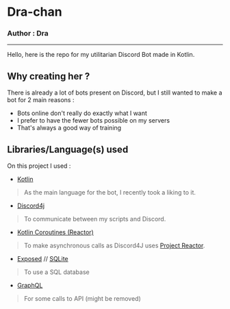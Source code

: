 # Dra-chan

### Author : Dra

---

Hello, here is the repo for my utilitarian Discord Bot made in Kotlin.

## Why creating her ?

There is already a lot of bots present on Discord, but I still wanted
to make a bot for 2 main reasons :

- Bots online don't really do exactly what I want
- I prefer to have the fewer bots possible on my servers
- That's always a good way of training

## Libraries/Language(s) used

On this project I used :
- [Kotlin](https://kotlinlang.org/)
> As the main language for the bot, I recently took a liking to it.
- [Discord4j](https://github.com/Discord4J/Discord4J)
> To communicate between my scripts and Discord.
- [Kotlin Coroutines (Reactor)](https://github.com/Kotlin/kotlinx.coroutines/tree/master/reactive/kotlinx-coroutines-reactor)
> To make asynchronous calls as Discord4J uses [Project Reactor](https://projectreactor.io/).
- [Exposed](https://github.com/JetBrains/Exposed) // [SQLite](https://sqlite.org/index.html)
> To use a SQL database
- [GraphQL](https://github.com/ExpediaGroup/graphql-kotlin)
> For some calls to API (might be removed)